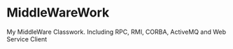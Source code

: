 # MiddleWareWork
My MiddleWare Classwork. Including RPC, RMI, CORBA, ActiveMQ and Web Service Client
